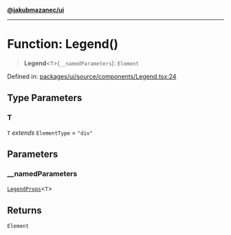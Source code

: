 [**@jakubmazanec/ui**](../README.md)

---

# Function: Legend()

> **Legend**\<`T`\>(`__namedParameters`): `Element`

Defined in:
[packages/ui/source/components/Legend.tsx:24](https://github.com/jakubmazanec/tools/blob/a1a5edf56256b0aa4e209cc73bc7a07f5d7fc236/packages/ui/source/components/Legend.tsx#L24)

## Type Parameters

### T

`T` _extends_ `ElementType` = `"div"`

## Parameters

### \_\_namedParameters

[`LegendProps`](../type-aliases/LegendProps.md)\<`T`\>

## Returns

`Element`
